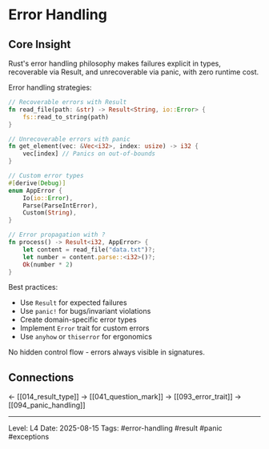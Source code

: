# Error Handling

## Core Insight
Rust's error handling philosophy makes failures explicit in types, recoverable via Result, and unrecoverable via panic, with zero runtime cost.

Error handling strategies:

```rust
// Recoverable errors with Result
fn read_file(path: &str) -> Result<String, io::Error> {
    fs::read_to_string(path)
}

// Unrecoverable errors with panic
fn get_element(vec: &Vec<i32>, index: usize) -> i32 {
    vec[index] // Panics on out-of-bounds
}

// Custom error types
#[derive(Debug)]
enum AppError {
    Io(io::Error),
    Parse(ParseIntError),
    Custom(String),
}

// Error propagation with ?
fn process() -> Result<i32, AppError> {
    let content = read_file("data.txt")?;
    let number = content.parse::<i32>()?;
    Ok(number * 2)
}
```

Best practices:
- Use `Result` for expected failures
- Use `panic!` for bugs/invariant violations
- Create domain-specific error types
- Implement `Error` trait for custom errors
- Use `anyhow` or `thiserror` for ergonomics

No hidden control flow - errors always visible in signatures.

## Connections
← [[014_result_type]]
→ [[041_question_mark]]
→ [[093_error_trait]]
→ [[094_panic_handling]]

---
Level: L4
Date: 2025-08-15
Tags: #error-handling #result #panic #exceptions